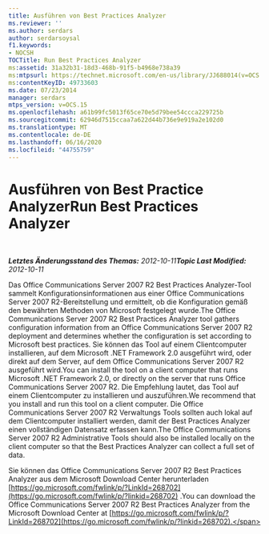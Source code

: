 ```yaml
---
title: Ausführen von Best Practices Analyzer
ms.reviewer: ''
ms.author: serdars
author: serdarsoysal
f1.keywords:
- NOCSH
TOCTitle: Run Best Practices Analyzer
ms:assetid: 31a32b31-18d3-468b-91f5-b4968e738a39
ms:mtpsurl: https://technet.microsoft.com/en-us/library/JJ688014(v=OCS.15)
ms:contentKeyID: 49733603
ms.date: 07/23/2014
manager: serdars
mtps_version: v=OCS.15
ms.openlocfilehash: a61b99fc5013f65ce70e5d79bee54ccca229725b
ms.sourcegitcommit: 62946d7515ccaa7a622d44b736e9e919a2e102d0
ms.translationtype: MT
ms.contentlocale: de-DE
ms.lasthandoff: 06/16/2020
ms.locfileid: "44755759"
---
```

<div data-xmlns="http://www.w3.org/1999/xhtml">

<div class="topic" data-xmlns="http://www.w3.org/1999/xhtml" data-msxsl="urn:schemas-microsoft-com:xslt" data-cs="https://msdn.microsoft.com/">

<div data-asp="https://msdn2.microsoft.com/asp">

# <a name="run-best-practices-analyzer"></a><span data-ttu-id="148a5-102">Ausführen von Best Practice Analyzer</span><span class="sxs-lookup"><span data-stu-id="148a5-102">Run Best Practices Analyzer</span></span>

</div>

<div id="mainSection">

<div id="mainBody">

<span> </span>

<span data-ttu-id="148a5-103">_**Letztes Änderungsstand des Themas:** 2012-10-11_</span><span class="sxs-lookup"><span data-stu-id="148a5-103">_**Topic Last Modified:** 2012-10-11_</span></span>

<span data-ttu-id="148a5-104">Das Office Communications Server 2007 R2 Best Practices Analyzer-Tool sammelt Konfigurationsinformationen aus einer Office Communications Server 2007 R2-Bereitstellung und ermittelt, ob die Konfiguration gemäß den bewährten Methoden von Microsoft festgelegt wurde.</span><span class="sxs-lookup"><span data-stu-id="148a5-104">The Office Communications Server 2007 R2 Best Practices Analyzer tool gathers configuration information from an Office Communications Server 2007 R2 deployment and determines whether the configuration is set according to Microsoft best practices.</span></span> <span data-ttu-id="148a5-105">Sie können das Tool auf einem Clientcomputer installieren, auf dem Microsoft .NET Framework 2.0 ausgeführt wird, oder direkt auf dem Server, auf dem Office Communications Server 2007 R2 ausgeführt wird.</span><span class="sxs-lookup"><span data-stu-id="148a5-105">You can install the tool on a client computer that runs Microsoft .NET Framework 2.0, or directly on the server that runs Office Communications Server 2007 R2.</span></span> <span data-ttu-id="148a5-106">Die Empfehlung lautet, das Tool auf einem Clientcomputer zu installieren und auszuführen.</span><span class="sxs-lookup"><span data-stu-id="148a5-106">We recommend that you install and run this tool on a client computer.</span></span> <span data-ttu-id="148a5-107">Die Office Communications Server 2007 R2 Verwaltungs Tools sollten auch lokal auf dem Clientcomputer installiert werden, damit der Best Practices Analyzer einen vollständigen Datensatz erfassen kann.</span><span class="sxs-lookup"><span data-stu-id="148a5-107">The Office Communications Server 2007 R2 Administrative Tools should also be installed locally on the client computer so that the Best Practices Analyzer can collect a full set of data.</span></span>

<span data-ttu-id="148a5-108">Sie können das Office Communications Server 2007 R2 Best Practices Analyzer aus dem Microsoft Download Center herunterladen [https://go.microsoft.com/fwlink/p/?LinkId=268702](https://go.microsoft.com/fwlink/p/?linkid=268702) .</span><span class="sxs-lookup"><span data-stu-id="148a5-108">You can download the Office Communications Server 2007 R2 Best Practices Analyzer from the Microsoft Download Center at [https://go.microsoft.com/fwlink/p/?LinkId=268702](https://go.microsoft.com/fwlink/p/?linkid=268702).</span></span>

</div>

<span> </span>

</div>

</div>

</div>

